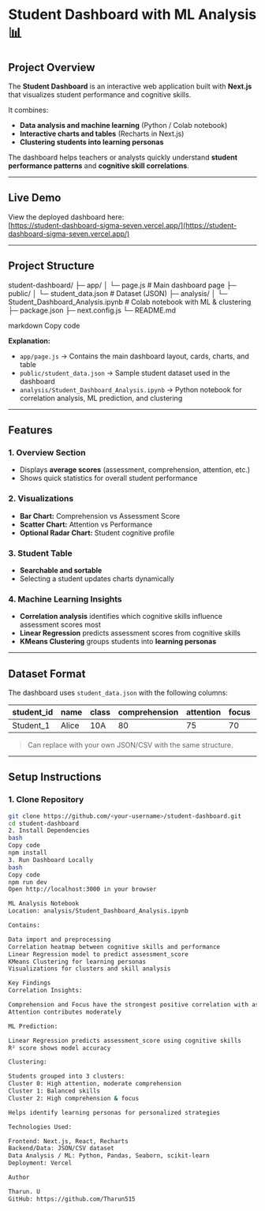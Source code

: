 # Student Dashboard with ML Analysis 📊

## Project Overview
The **Student Dashboard** is an interactive web application built with **Next.js** that visualizes student performance and cognitive skills.

It combines:
- **Data analysis and machine learning** (Python / Colab notebook)
- **Interactive charts and tables** (Recharts in Next.js)
- **Clustering students into learning personas**

The dashboard helps teachers or analysts quickly understand **student performance patterns** and **cognitive skill correlations**.

---

## Live Demo
View the deployed dashboard here:  
[https://student-dashboard-sigma-seven.vercel.app/](https://student-dashboard-sigma-seven.vercel.app/)

---

## Project Structure

student-dashboard/
├─ app/
│ └─ page.js # Main dashboard page
├─ public/
│ └─ student_data.json # Dataset (JSON)
├─ analysis/
│ └─ Student_Dashboard_Analysis.ipynb # Colab notebook with ML & clustering
├─ package.json
├─ next.config.js
└─ README.md

markdown
Copy code

**Explanation:**
- `app/page.js` → Contains the main dashboard layout, cards, charts, and table  
- `public/student_data.json` → Sample student dataset used in the dashboard  
- `analysis/Student_Dashboard_Analysis.ipynb` → Python notebook for correlation analysis, ML prediction, and clustering  

---

## Features

### 1. Overview Section
- Displays **average scores** (assessment, comprehension, attention, etc.)  
- Shows quick statistics for overall student performance  

### 2. Visualizations
- **Bar Chart:** Comprehension vs Assessment Score  
- **Scatter Chart:** Attention vs Performance  
- **Optional Radar Chart:** Student cognitive profile  

### 3. Student Table
- **Searchable and sortable**  
- Selecting a student updates charts dynamically  

### 4. Machine Learning Insights
- **Correlation analysis** identifies which cognitive skills influence assessment scores most  
- **Linear Regression** predicts assessment scores from cognitive skills  
- **KMeans Clustering** groups students into **learning personas**  

---

## Dataset Format

The dashboard uses `student_data.json` with the following columns:

| student_id | name       | class | comprehension | attention | focus | retention | assessment_score | engagement_time |
|------------|------------|-------|---------------|----------|-------|-----------|-----------------|----------------|
| Student_1  | Alice      | 10A   | 80            | 75       | 70    | 85        | 78              | 120            |

> Can replace with your own JSON/CSV with the same structure.

---

## Setup Instructions

### 1. Clone Repository
```bash
git clone https://github.com/<your-username>/student-dashboard.git
cd student-dashboard
2. Install Dependencies
bash
Copy code
npm install
3. Run Dashboard Locally
bash
Copy code
npm run dev
Open http://localhost:3000 in your browser

ML Analysis Notebook
Location: analysis/Student_Dashboard_Analysis.ipynb

Contains:

Data import and preprocessing
Correlation heatmap between cognitive skills and performance
Linear Regression model to predict assessment_score
KMeans Clustering for learning personas
Visualizations for clusters and skill analysis

Key Findings
Correlation Insights:

Comprehension and Focus have the strongest positive correlation with assessment score
Attention contributes moderately

ML Prediction:

Linear Regression predicts assessment_score using cognitive skills
R² score shows model accuracy

Clustering:

Students grouped into 3 clusters:
Cluster 0: High attention, moderate comprehension
Cluster 1: Balanced skills
Cluster 2: High comprehension & focus

Helps identify learning personas for personalized strategies

Technologies Used:

Frontend: Next.js, React, Recharts
Backend/Data: JSON/CSV dataset
Data Analysis / ML: Python, Pandas, Seaborn, scikit-learn
Deployment: Vercel

Author

Tharun. U
GitHub: https://github.com/Tharun515
